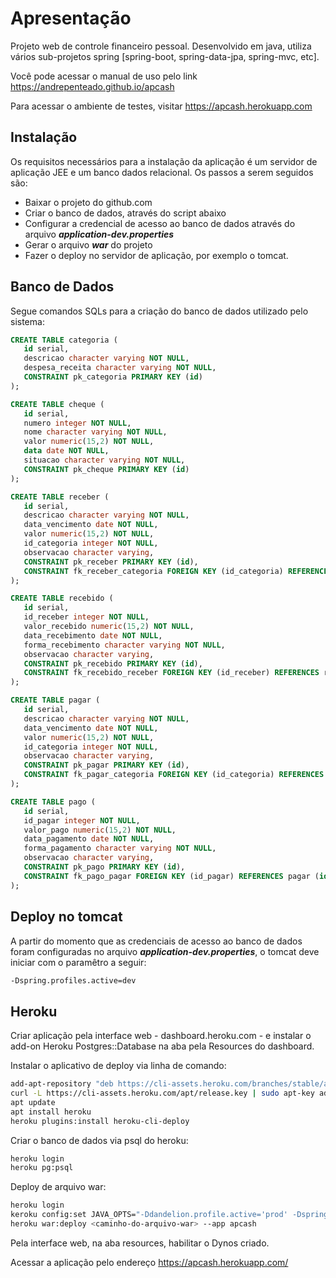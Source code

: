 # Apresentação
Projeto web de controle financeiro pessoal. Desenvolvido em java, utiliza vários sub-projetos spring [spring-boot, spring-data-jpa, spring-mvc, etc].

Você pode acessar o manual de uso pelo link https://andrepenteado.github.io/apcash

Para acessar o ambiente de testes, visitar https://apcash.herokuapp.com

## Instalação
Os requisitos necessários para a instalação da aplicação é um servidor de aplicação JEE e um banco dados relacional. Os passos a serem seguidos são:
* Baixar o projeto do github.com
* Criar o banco de dados, através do script abaixo
* Configurar a credencial de acesso ao banco de dados através do arquivo ***application-dev.properties***
* Gerar o arquivo ***war*** do projeto
* Fazer o deploy no servidor de aplicação, por exemplo o tomcat.

## Banco de Dados
Segue comandos SQLs para a criação do banco de dados utilizado pelo sistema:

```sql
CREATE TABLE categoria (
   id serial, 
   descricao character varying NOT NULL, 
   despesa_receita character varying NOT NULL, 
   CONSTRAINT pk_categoria PRIMARY KEY (id)
);

CREATE TABLE cheque (
   id serial,
   numero integer NOT NULL,
   nome character varying NOT NULL,
   valor numeric(15,2) NOT NULL,
   data date NOT NULL, 
   situacao character varying NOT NULL,
   CONSTRAINT pk_cheque PRIMARY KEY (id) 
);

CREATE TABLE receber (
   id serial, 
   descricao character varying NOT NULL, 
   data_vencimento date NOT NULL, 
   valor numeric(15,2) NOT NULL, 
   id_categoria integer NOT NULL, 
   observacao character varying, 
   CONSTRAINT pk_receber PRIMARY KEY (id), 
   CONSTRAINT fk_receber_categoria FOREIGN KEY (id_categoria) REFERENCES categoria (id) ON UPDATE RESTRICT ON DELETE RESTRICT
);

CREATE TABLE recebido (
   id serial, 
   id_receber integer NOT NULL, 
   valor_recebido numeric(15,2) NOT NULL, 
   data_recebimento date NOT NULL, 
   forma_recebimento character varying NOT NULL, 
   observacao character varying, 
   CONSTRAINT pk_recebido PRIMARY KEY (id), 
   CONSTRAINT fk_recebido_receber FOREIGN KEY (id_receber) REFERENCES receber (id) ON UPDATE RESTRICT ON DELETE RESTRICT
);

CREATE TABLE pagar (
   id serial, 
   descricao character varying NOT NULL, 
   data_vencimento date NOT NULL, 
   valor numeric(15,2) NOT NULL, 
   id_categoria integer NOT NULL, 
   observacao character varying, 
   CONSTRAINT pk_pagar PRIMARY KEY (id), 
   CONSTRAINT fk_pagar_categoria FOREIGN KEY (id_categoria) REFERENCES categoria (id) ON UPDATE RESTRICT ON DELETE RESTRICT
);

CREATE TABLE pago (
   id serial, 
   id_pagar integer NOT NULL, 
   valor_pago numeric(15,2) NOT NULL, 
   data_pagamento date NOT NULL, 
   forma_pagamento character varying NOT NULL, 
   observacao character varying, 
   CONSTRAINT pk_pago PRIMARY KEY (id), 
   CONSTRAINT fk_pago_pagar FOREIGN KEY (id_pagar) REFERENCES pagar (id) ON UPDATE RESTRICT ON DELETE RESTRICT
);
```

## Deploy no tomcat
A partir do momento que as credenciais de acesso ao banco de dados foram configuradas  no arquivo ***application-dev.properties***, o tomcat deve iniciar com o paramêtro a seguir:

```bash
-Dspring.profiles.active=dev
```

## Heroku

Criar aplicação pela interface web - dashboard.heroku.com - e instalar o add-on Heroku Postgres::Database na aba pela Resources do dashboard.

Instalar o aplicativo de deploy via linha de comando:

```bash
add-apt-repository "deb https://cli-assets.heroku.com/branches/stable/apt ./"
curl -L https://cli-assets.heroku.com/apt/release.key | sudo apt-key add -
apt update
apt install heroku
heroku plugins:install heroku-cli-deploy
```

Criar o banco de dados via psql do heroku:

```bash
heroku login
heroku pg:psql
```

Deploy de arquivo war:

```bash
heroku login
keroku config:set JAVA_OPTS="-Ddandelion.profile.active='prod' -Dspring.profiles.active='heroku'" --app apcash
heroku war:deploy <caminho-do-arquivo-war> --app apcash
```

Pela interface web, na aba resources, habilitar o Dynos criado.

Acessar a aplicação pelo endereço https://apcash.herokuapp.com/
